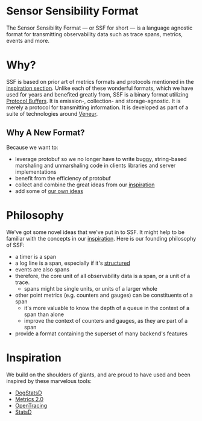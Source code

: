 # Sensor Sensibility Format

The Sensor Sensibility Format — or SSF for short — is a language agnostic format for transmitting observability data such as trace spans, metrics, events and more.

# Why?

SSF is based on prior art of metrics formats and protocols mentioned in the [inspiration section](#inspiration). Unlike each of these wonderful formats, which we have used for years and benefited greatly from, SSF is a binary format utilizing [Protocol Buffers](https://developers.google.com/protocol-buffers/). It is emission-, collection- and storage-agnostic. It is merely a protocol for transmitting information. It is developed as part of a suite of technologies around [Veneur](https://github.com/stripe/veneur).

## Why A New Format?

Because we want to:

* leverage protobuf so we no longer have to write buggy, string-based marshaling and unmarshaling code in clients libraries and server implementations
* benefit from the efficiency of protobuf
* collect and combine the great ideas from our [inspiration](https://github.com/stripe/veneur/tree/master/ssf#inspiration)
* add some of [our own ideas](https://github.com/stripe/veneur/tree/master/ssf#philosophy)

# Philosophy

We've got some novel ideas that we've put in to SSF. It might help to be familiar with the concepts in our [inspiration](https://github.com/stripe/veneur/tree/master/ssf#inspiration). Here is our founding philosophy of SSF:

* a timer is a span
* a log line is a span, especially if it's [structured](https://www.thoughtworks.com/radar/techniques/structured-logging)
* events are also spans
* therefore, the core unit of all observability data is a span, or a unit of a trace.
  * spans might be single units, or units of a larger whole
* other point metrics (e.g. counters and gauges) can be constituents of a span
  * it's more valuable to know the depth of a queue in the context of a span than alone
  * improve the context of counters and gauges, as they are part of a span
* provide a format containing the superset of many backend's features

# Inspiration

We build on the shoulders of giants, and are proud to have used and been inspired by these marvelous tools:

* [DogStatsD](http://docs.datadoghq.com/guides/dogstatsd/#datagram-format)
* [Metrics 2.0](http://metrics20.org)
* [OpenTracing](http://opentracing.io)
* [StatsD](https://github.com/b/statsd_spec)
